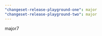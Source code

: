 ```yaml
---
"changeset-release-playground-one": major
"changeset-release-playground-two": major
---
```


major7
